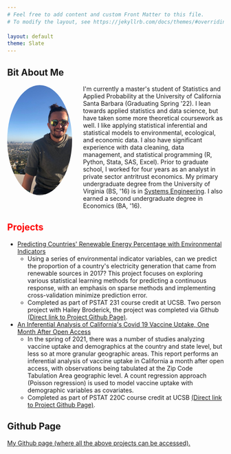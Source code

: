 ```yaml
---
# Feel free to add content and custom Front Matter to this file.
# To modify the layout, see https://jekyllrb.com/docs/themes/#overriding-theme-defaults

layout: default
theme: Slate
---
```


<h2>Bit About Me</h2>

<div style="width: 100%;">
 
 <div style="width: 30%; float: left;">
  <img src="Callum_Observatory.jpg" alt="Callum Weinberg" style="width: auto; height:256px; object-fit: cover; border-radius: 50%;">
 </div>
 
 <div style="margin-left: 35%;">
  <p> I'm currently a master's student of Statistics and Applied Probability at the University of California Santa Barbara (Graduating Spring '22). I lean  towards applied statistics and data science, but have taken some more theoretical coursework as well. I like applying statistical inferential and statistical models to environmental, ecological, and economic data. I also have significant experience with data cleaning, data management, and statistical programming (R, Python, Stata, SAS, Excel). Prior to graduate school, I worked for four years as an analyst in private sector antritrust economics. My primary undergraduate degree from the University of Virginia (BS, '16) is in <a href = "https://engineering.virginia.edu/departments/engineering-systems-and-environment/systems-engineering" target="_blank">Systems Engineering</a>. I also earned a second undergraduate degree in Economics (BA, '16).</p>
 </div>

</div>

<h2 style="color: red;">Projects</h2>

 <ul>
  <!-- Renewable Energy Prediction Project -->
  <li><a href="https://leoncw.github.io/PSTAT231_Final/Final_Project_html_Broderick_Weinberg.html" target="_blank">Predicting Countries' Renewable Energy Percentage with Environmental Indicators</a>
    <ul>
      <li>Using a series of environmental indicator variables, can we predict the proportion of a country's electricity generation that came from renewable sources in 2017? This project focuses on exploring various statistical learning methods for predicting a continuous response, with an emphasis on sparse methods and implementing cross-validation minimize prediction error.</li>
      <li>Completed as part of PSTAT 231 course credit at UCSB. Two person project with Hailey Broderick, the project was completed via Github <a href="https://github.com/leoncw/PSTAT231_Final" target="_blank">(Direct link to Project Github Page)</a>.</li>
    </ul>  
  </li>
  <!-- Covid 19 Vaccination California Project -->
  <li><a href="https://leoncw.github.io/California-Covid-19-Vaccine-Analysis/220C_Final_Project%20Callum%20Weinberg.pdf" target="_blank">An Inferential Analysis of California's Covid 19 Vaccine Uptake, One Month After Open Access</a>
    <ul>
      <li>In the spring of 2021, there was a number of studies analyzing vaccine uptake and demographics at the country and state level, but less so at more granular geographic areas. This report performs an inferential analysis of vaccine uptake in California a month after open access, with observations being tabulated at the Zip Code Tabulation Area geographic level. A count regression approach (Poisson regression) is used to model vaccine uptake with demographic variables as covariates. </li>
      <li>Completed as part of PSTAT 220C course credit at UCSB <a href="https://github.com/leoncw/California-Covid-19-Vaccine-Analysis" target="_blank">(Direct link to Project Github Page)</a>.</li>
    </ul>  
  </li>
</ul> 


<h2>Github Page</h2>
<a href="https://github.com/leoncw/" target="_blank">My Github page (where all the above projects can be accessed).</a>
